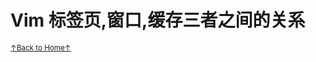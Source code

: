 # Vim 标签页,窗口,缓存三者之间的关系

<a href='https://github.com/MDGSF/MyVim'><small>↑Back to Home↑</small></a>

